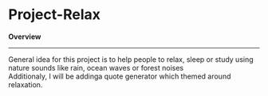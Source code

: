 <!-- # project-relax -->

# Project-Relax

**Overview**

 --- 

General idea for this project is to help people to relax, sleep or study using nature sounds like rain, ocean waves or forest noises\
Additionaly, I will be addinga quote generator which themed around relaxation.   
